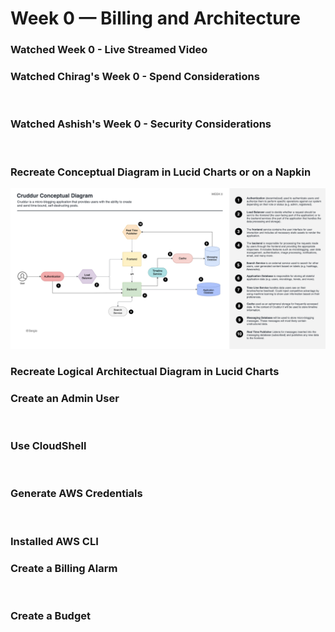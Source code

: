 # Week 0 — Billing and Architecture

### Watched Week 0 - Live Streamed Video	



### Watched Chirag's Week 0 - Spend Considerations	
![]()


### Watched Ashish's Week 0 - Security Considerations	
![]()


### Recreate Conceptual Diagram in Lucid Charts or on a Napkin	
![Conceptual Diagram](../_docs/assets/journal/cruddur-conceptual-diagram-week-0.png)


### Recreate Logical Architectual Diagram in Lucid Charts	


### Create an Admin User	
![]()


### Use CloudShell	
![]()


### Generate AWS Credentials	
![]()


### Installed AWS CLI	


### Create a Billing Alarm	
![]()


### Create a Budget
![]()

